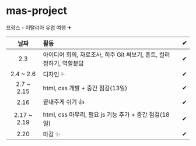 # mas-project 

프랑스 - 이탈리아 유럽 여행 ✈

|    날짜     | 활동                                                                  |  ✔  |
| :---------: | :-------------------------------------------------------------------- | :-: |
|     2.3     | 아이디어 회의, 자료조사, 히주 Git 써보기, 폰트, 컬러 정하기, 역할분담 |  ✔  |
|  2.4 ~ 2.6  | 디자인 💦                                                             |  ✔  |
| 2.7 ~ 2.15  | html, css 개발 + 중간 점검(13일)                                      |  ✔  |
|    2.16     | 끝내주게 쉬기 👍                                                      |  ✔ |
| 2.17 ~ 2.19 | html, css 마무리, 필요 js 기능 추가 + 중간 점검(18일)                 |  ✔  |
|    2.20     | 마감 ✨                                                               |  ✔  |
